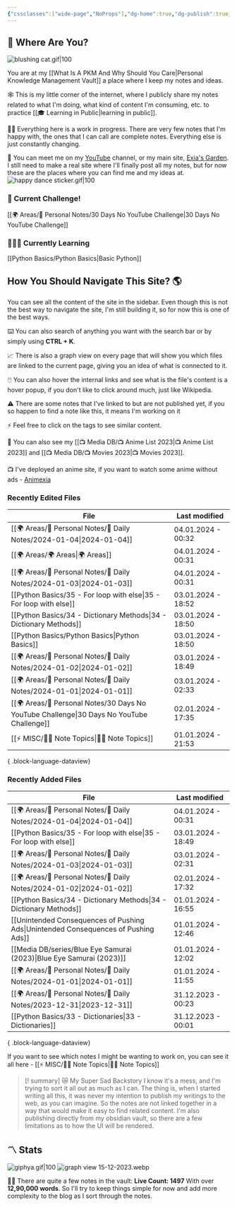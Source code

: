 ```yaml
---
{"cssclasses":["wide-page","NoProps"],"dg-home":true,"dg-publish":true,"permalink":"/000-digital-garden/start-here/","tags":["gardenEntry"],"dgPassFrontmatter":true,"noteIcon":"3","created":"2023-12-10T08:50:33.353+05:30","updated":"2023-12-28T18:10:45.451+05:30"}
---
```


## 🫨 Where Are You?

![blushing cat.gif|100](/img/user/Resources/%F0%9F%93%81%20Files/%F0%9F%93%B8Images/blushing%20cat.gif)

You are at my [[What Is A PKM And Why Should You Care\|Personal Knowledge Management Vault]] a place where I keep my notes and ideas.

🕸️ This is my little corner of the internet, where I publicly share my notes related to what I'm doing, what kind of content I'm consuming, etc. to practice [[🎓 Learning in Public\|learning in public]].

👷🏻 Everything here is a work in progress. There are very few notes that I'm happy with, the ones that I can call are complete notes. Everything else is just constantly changing.

📄 You can meet me on my [YouTube](https://youtube.com/@naamnahihai) channel, or my main site, [Exia's Garden](https://exiasgarden.pages.dev). I still need to make a real site where I'll finally post all my notes, but for now these are the places where you can find me and my ideas at.
![happy dance sticker.gif|100](/img/user/Resources/%F0%9F%93%81%20Files/%F0%9F%93%B8Images/happy%20dance%20sticker.gif)

### 🚀 Current Challenge!
[[🌍 Areas/📧 Personal Notes/30 Days No YouTube Challenge\|30 Days No YouTube Challenge]]
### 🧑🏻‍💻 Currently Learning
[[Python Basics/Python Basics\|Basic Python]]
## How You Should Navigate This Site? 🌎
You can see all the content of the site in the sidebar. Even though this is not the best way to navigate the site, I'm still building it, so for now this is one of the best ways.

⌨️ You can also search of anything you want with the search bar or by simply using **CTRL + K**.

📈 There is also a graph view on every page that will show you which files are linked to the current page, giving you an idea of what is connected to it.

🖱️ You can also hover the internal links and see what is the file's content is a hover popup, if you don't like to click around much, just like Wikipedia.

⚠️ There are some notes that I've linked to but are not published yet, if you so happen to find a note like this, it means I'm working on it

⚡ Feel free to click on the tags to see similar content.

🎥 You can also see my [[📺 Media DB/📺 Anime List 2023\|📺 Anime List 2023]] and [[📺 Media DB/📺 Movies 2023\|📺 Movies 2023]].

📺 I've deployed an anime site, if you want to watch some anime without ads - [Animexia](https://animexia.pages.dev/)
### Recently Edited Files
| File                                                                                         | Last modified      |
| -------------------------------------------------------------------------------------------- | ------------------ |
| [[🌍 Areas/📧 Personal Notes/📓 Daily Notes/2024-01-04\|2024-01-04]]                      | 04.01.2024 - 00:32 |
| [[🌍 Areas/🌍 Areas\|🌍 Areas]]                                                           | 04.01.2024 - 00:31 |
| [[🌍 Areas/📧 Personal Notes/📓 Daily Notes/2024-01-03\|2024-01-03]]                      | 04.01.2024 - 00:31 |
| [[Python Basics/35 - For loop with else\|35 - For loop with else]]                        | 03.01.2024 - 18:52 |
| [[Python Basics/34 - Dictionary Methods\|34 - Dictionary Methods]]                        | 03.01.2024 - 18:50 |
| [[Python Basics/Python Basics\|Python Basics]]                                            | 03.01.2024 - 18:50 |
| [[🌍 Areas/📧 Personal Notes/📓 Daily Notes/2024-01-02\|2024-01-02]]                      | 03.01.2024 - 18:49 |
| [[🌍 Areas/📧 Personal Notes/📓 Daily Notes/2024-01-01\|2024-01-01]]                      | 03.01.2024 - 02:33 |
| [[🌍 Areas/📧 Personal Notes/30 Days No YouTube Challenge\|30 Days No YouTube Challenge]] | 02.01.2024 - 17:35 |
| [[⚡ MISC/✍🏻 Note Topics\|✍🏻 Note Topics]]                                               | 01.01.2024 - 21:53 |

{ .block-language-dataview}

### Recently Added Files
| File                                                                                  | Last modified      |
| ------------------------------------------------------------------------------------- | ------------------ |
| [[🌍 Areas/📧 Personal Notes/📓 Daily Notes/2024-01-04\|2024-01-04]]               | 04.01.2024 - 00:31 |
| [[Python Basics/35 - For loop with else\|35 - For loop with else]]                 | 03.01.2024 - 18:49 |
| [[🌍 Areas/📧 Personal Notes/📓 Daily Notes/2024-01-03\|2024-01-03]]               | 03.01.2024 - 02:31 |
| [[🌍 Areas/📧 Personal Notes/📓 Daily Notes/2024-01-02\|2024-01-02]]               | 02.01.2024 - 17:32 |
| [[Python Basics/34 - Dictionary Methods\|34 - Dictionary Methods]]                 | 01.01.2024 - 16:55 |
| [[Unintended Consequences of Pushing Ads\|Unintended Consequences of Pushing Ads]] | 01.01.2024 - 12:46 |
| [[Media DB/series/Blue Eye Samurai (2023)\|Blue Eye Samurai (2023)]]               | 01.01.2024 - 12:02 |
| [[🌍 Areas/📧 Personal Notes/📓 Daily Notes/2024-01-01\|2024-01-01]]               | 01.01.2024 - 11:55 |
| [[🌍 Areas/📧 Personal Notes/📓 Daily Notes/2023-12-31\|2023-12-31]]               | 31.12.2023 - 00:23 |
| [[Python Basics/33 - Dictionaries\|33 - Dictionaries]]                             | 31.12.2023 - 00:01 |

{ .block-language-dataview}

If you want to see which notes I might be wanting to work on, you can see it all here - [[⚡ MISC/✍🏻 Note Topics\|✍🏻 Note Topics]]

>[! summary]  😿 My Super Sad Backstory
> I know it's a mess, and I'm trying to sort it all out as much as I can.
The thing is, when I started writing all this, it was never my intention to publish my writings to the web, as you can imagine.
So the notes are not linked together in a way that would make it easy to find related content.
I'm also publishing directly from my obsidian vault, so there are a few limitations as to how the UI will be rendered.

## 〽️ Stats
![giphya.gif|100](/img/user/Resources/%F0%9F%93%81%20Files/%F0%9F%93%B8Images/giphya.gif)
![graph view 15-12-2023.webp](/img/user/Resources/%F0%9F%93%81%20Files/%F0%9F%93%B8Images/graph%20view%2015-12-2023.webp)

😵‍💫 There are quite a few notes in the vault:
**Live Count: 1497** With over **12,90,000 words**.
So I'll try to keep things simple for now and add more complexity to the blog as I sort through the notes.